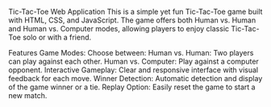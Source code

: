 Tic-Tac-Toe Web Application
This is a simple yet fun Tic-Tac-Toe game built with HTML, CSS, and JavaScript. The game offers both Human vs. Human and Human vs. Computer modes, allowing players to enjoy classic Tic-Tac-Toe solo or with a friend.

Features
Game Modes: Choose between:
Human vs. Human: Two players can play against each other.
Human vs. Computer: Play against a computer opponent.
Interactive Gameplay: Clear and responsive interface with visual feedback for each move.
Winner Detection: Automatic detection and display of the game winner or a tie.
Replay Option: Easily reset the game to start a new match.
